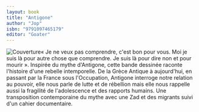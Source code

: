 ```yaml
---
layout: book
title: "Antigone"
author: "Jop"
isbn: "9791097465179"
editor: "Goater"
---
```

![Couverture](/img/9791097465179.jpg)« Je ne veux pas comprendre, c'est bon pour vous. Moi je suis là pour autre chose que comprendre. Je suis là pour dire non et pour mourir ».
Inspirée du mythe d'Antigone, cette bande dessinée raconte l'histoire d'une rebelle intemporelle.
De la Grèce Antique à aujourd'hui, en passant par la France sous l'Occupation, Antigone interroge notre relation au pouvoir, elle nous parle de lutte et de rébellion mais elle nous rappelle aussi la fragilité de l'adolescence et des rapports humains.
Une transposition contemporaine du mythe avec une Zad et des migrants suivi d'un cahier documentaire.
